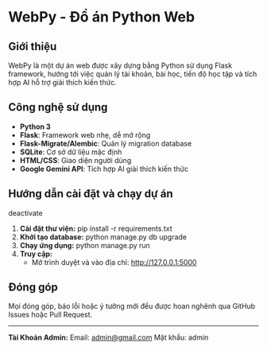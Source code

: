 # WebPy - Đồ án Python Web

## Giới thiệu

WebPy là một dự án web được xây dựng bằng Python sử dụng Flask framework, hướng tới việc quản lý tài khoản, bài học, tiến độ học tập và tích hợp AI hỗ trợ giải thích kiến thức.

## Công nghệ sử dụng

- **Python 3**
- **Flask**: Framework web nhẹ, dễ mở rộng
- **Flask-Migrate/Alembic**: Quản lý migration database
- **SQLite**: Cơ sở dữ liệu mặc định
- **HTML/CSS**: Giao diện người dùng
- **Google Gemini API**: Tích hợp AI giải thích kiến thức

## Hướng dẫn cài đặt và chạy dự án
   deactivate
1. **Cài đặt thư viện:**
   pip install -r requirements.txt
2. **Khởi tạo database:**
   python manage.py db upgrade
3. **Chạy ứng dụng:**
   python manage.py run
4. **Truy cập:**
   - Mở trình duyệt và vào địa chỉ: http://127.0.0.1:5000

## Đóng góp

Mọi đóng góp, báo lỗi hoặc ý tưởng mới đều được hoan nghênh qua GitHub Issues hoặc Pull Request.

---

**Tài Khoản Admin:**
Email: admin@gmail.com
Mật khẩu: admin
